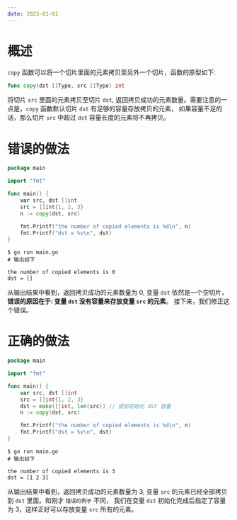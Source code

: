 ```yaml
---
date: 2023-01-01
---
```


# 概述

`copy` 函数可以将一个切片里面的元素拷贝至另外一个切片，函数的原型如下:

```go
func copy(dst []Type, src []Type) int
```

将切片 `src` 里面的元素拷贝至切片 `dst`, 返回拷贝成功的元素数量。需要注意的一点是，`copy` 函数默认切片 `dst` 有足够的容量存放拷贝的元素，
如果容量不足的话，那么切片 `src` 中超过 `dst` 容量长度的元素将不再拷贝。

# 错误的做法

```go
package main

import "fmt"

func main() {
	var src, dst []int
	src = []int{1, 2, 3}
	n := copy(dst, src)

	fmt.Printf("the number of copied elements is %d\n", n)
	fmt.Printf("dst = %v\n", dst)
}
```

```shell
$ go run main.go
# 输出如下

the number of copied elements is 0
dst = []
```

从输出结果中看到，返回拷贝成功的元素数量为 0, 变量 `dst` 依然是一个空切片，**错误的原因在于: 变量 `dst` 没有容量来存放变量 `src` 的元素**。
接下来，我们修正这个错误。

# 正确的做法

```go
package main

import "fmt"

func main() {
	var src, dst []int
	src = []int{1, 2, 3}
	dst = make([]int, len(src)) // 提前初始化 dst 容量
	n := copy(dst, src)

	fmt.Printf("the number of copied elements is %d\n", n)
	fmt.Printf("dst = %v\n", dst)
}
```

```shell
$ go run main.go
# 输出如下

the number of copied elements is 3
dst = [1 2 3]
```

从输出结果中看到，返回拷贝成功的元素数量为 3, 变量 `src` 的元素已经全部拷贝到 `dst` 里面。和刚才 `错误的例子` 不同，
我们在变量 `dst` 初始化完成后指定了容量为 3，这样正好可以存放变量 `src` 所有的元素。  
